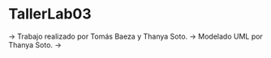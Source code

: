 # TallerLab03

→ Trabajo realizado por Tomás Baeza y Thanya Soto.
    → Modelado UML por Thanya Soto.
→ 